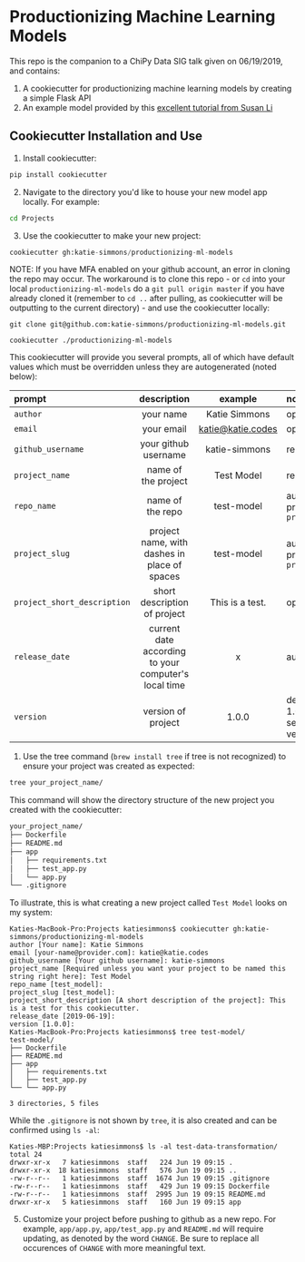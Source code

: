 # Productionizing Machine Learning Models
This repo is the companion to a ChiPy Data SIG talk given on 06/19/2019, and contains:
1. A cookiecutter for productionizing machine learning models by creating a simple Flask API
2. An example model provided by this [excellent tutorial from Susan Li](https://towardsdatascience.com/develop-a-nlp-model-in-python-deploy-it-with-flask-step-by-step-744f3bdd7776)

## Cookiecutter Installation and Use
1. Install cookiecutter:
```python
pip install cookiecutter
```

2. Navigate to the directory you'd like to house your new model app locally. For example:
```bash
cd Projects
```

3. Use the cookiecutter to make your new project:
```python
cookiecutter gh:katie-simmons/productionizing-ml-models
```

NOTE: If you have MFA enabled on your github account, an error in cloning the repo may occur. The workaround is to clone this repo - or `cd` into your local `productionizing-ml-models` do a `git pull origin master` if you have already cloned it (remember to `cd ..` after pulling, as cookiecutter will be outputting to the current directory) - and use the cookiecutter locally:
```
git clone git@github.com:katie-simmons/productionizing-ml-models.git
```
```
cookiecutter ./productionizing-ml-models
```

This cookiecutter will provide you several prompts, all of which have default values which must be overridden unless they are autogenerated (noted below):

| prompt | description | example | notes |
| :--- | :---: | :---: | :--- |
| `author` | your name | Katie Simmons | optional |
| `email` | your email | katie@katie.codes | optional |
| `github_username` | your github username | katie-simmons | required |
| `project_name` | name of the project | Test Model | required |
| `repo_name` | name of the repo | test-model | autogenerated, provided `project_name` |
| `project_slug` | project name, with dashes in place of spaces | test-model | autogenerated, provided `project_name` |
| `project_short_description` | short description of project | This is a test. | optional |
| `release_date` | current date according to your computer's local time | x | autogenerated |
| `version` | version of project | 1.0.0 | defaults to 1.0.0; use semantic versioning |

1. Use the tree command (`brew install tree` if tree is not recognized) to ensure your project was created as expected:
```bash
tree your_project_name/
```

This command will show the directory structure of the new project you created with the cookiecutter:
```bash
your_project_name/
├── Dockerfile
├── README.md
├── app
│   ├── requirements.txt
│   ├── test_app.py
│   └── app.py
└── .gitignore
```

To illustrate, this is what creating a new project called `Test Model` looks on my system:
```
Katies-MacBook-Pro:Projects katiesimmons$ cookiecutter gh:katie-simmons/productionizing-ml-models
author [Your name]: Katie Simmons
email [your-name@provider.com]: katie@katie.codes
github_username [Your github username]: katie-simmons
project_name [Required unless you want your project to be named this string right here]: Test Model
repo_name [test_model]: 
project_slug [test_model]: 
project_short_description [A short description of the project]: This is a test for this cookiecutter.
release_date [2019-06-19]: 
version [1.0.0]: 
Katies-MacBook-Pro:Projects katiesimmons$ tree test-model/
test-model/
├── Dockerfile
├── README.md
├── app
│   ├── requirements.txt
│   ├── test_app.py
└── └── app.py

3 directories, 5 files
```

While the `.gitignore` is not shown by `tree`, it is also created and can be confirmed using `ls -al`:
```
Katies-MBP:Projects katiesimmons$ ls -al test-data-transformation/
total 24
drwxr-xr-x   7 katiesimmons  staff   224 Jun 19 09:15 .
drwxr-xr-x  18 katiesimmons  staff   576 Jun 19 09:15 ..
-rw-r--r--   1 katiesimmons  staff  1674 Jun 19 09:15 .gitignore
-rw-r--r--   1 katiesimmons  staff   429 Jun 19 09:15 Dockerfile
-rw-r--r--   1 katiesimmons  staff  2995 Jun 19 09:15 README.md
drwxr-xr-x   5 katiesimmons  staff   160 Jun 19 09:15 app
```

5. Customize your project before pushing to github as a new repo. For example, `app/app.py`, `app/test_app.py` and `README.md` will require updating, as denoted by the word `CHANGE`. Be sure to replace all occurences of `CHANGE` with more meaningful text.
